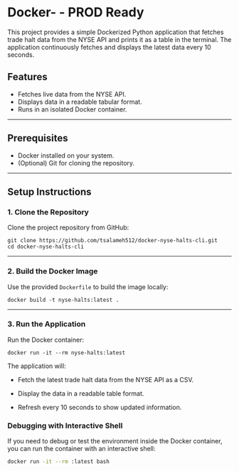 # Docker- - PROD Ready

This project provides a simple Dockerized Python application that fetches trade halt data from the NYSE API and prints it as a table in the terminal. The application continuously fetches and displays the latest data every 10 seconds.

## Features
- Fetches live data from the NYSE API.
- Displays data in a readable tabular format.
- Runs in an isolated Docker container.

---

## Prerequisites
- Docker installed on your system.
- (Optional) Git for cloning the repository.

---


## Setup Instructions

### 1. Clone the Repository

Clone the project repository from GitHub:

```
git clone https://github.com/tsalameh512/docker-nyse-halts-cli.git
cd docker-nyse-halts-cli
```

----------

### 2. Build the Docker Image

Use the provided `Dockerfile` to build the image locally:

```
docker build -t nyse-halts:latest .
```

----------

### 3. Run the Application

Run the Docker container:

```
docker run -it --rm nyse-halts:latest
```

The application will:

-   Fetch the latest trade halt data from the NYSE API as a CSV.
    
-   Display the data in a readable table format.
    
-   Refresh every 10 seconds to show updated information.

### Debugging with Interactive Shell

If you need to debug or test the environment inside the Docker container, you can run the container with an interactive shell:

```bash
docker run -it --rm :latest bash
